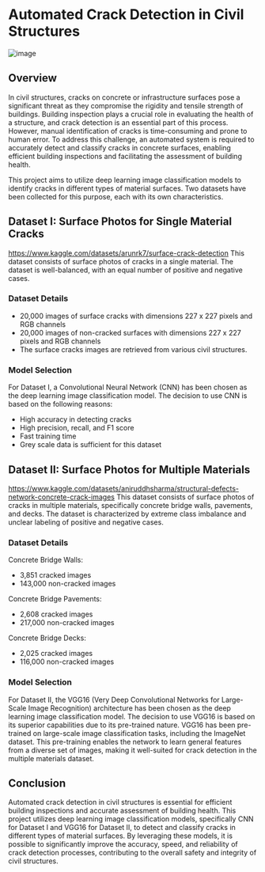 # Automated Crack Detection in Civil Structures
![image](https://github.com/tianzex3/Crack_Detection/assets/90085137/840127d8-9222-4874-b472-e3d2767e8ca2)

## Overview
In civil structures, cracks on concrete or infrastructure surfaces pose a significant threat as they compromise the rigidity and tensile strength of buildings. Building inspection plays a crucial role in evaluating the health of a structure, and crack detection is an essential part of this process. However, manual identification of cracks is time-consuming and prone to human error. To address this challenge, an automated system is required to accurately detect and classify cracks in concrete surfaces, enabling efficient building inspections and facilitating the assessment of building health.

This project aims to utilize deep learning image classification models to identify cracks in different types of material surfaces. Two datasets have been collected for this purpose, each with its own characteristics.

## Dataset I: Surface Photos for Single Material Cracks
https://www.kaggle.com/datasets/arunrk7/surface-crack-detection
This dataset consists of surface photos of cracks in a single material. The dataset is well-balanced, with an equal number of positive and negative cases.

### Dataset Details
- 20,000 images of surface cracks with dimensions 227 x 227 pixels and RGB channels
- 20,000 images of non-cracked surfaces with dimensions 227 x 227 pixels and RGB channels
- The surface cracks images are retrieved from various civil structures.

### Model Selection
For Dataset I, a Convolutional Neural Network (CNN) has been chosen as the deep learning image classification model. The decision to use CNN is based on the following reasons:
- High accuracy in detecting cracks
- High precision, recall, and F1 score
- Fast training time
- Grey scale data is sufficient for this dataset

## Dataset II: Surface Photos for Multiple Materials
https://www.kaggle.com/datasets/aniruddhsharma/structural-defects-network-concrete-crack-images
This dataset consists of surface photos of cracks in multiple materials, specifically concrete bridge walls, pavements, and decks. The dataset is characterized by extreme class imbalance and unclear labeling of positive and negative cases.

### Dataset Details
Concrete Bridge Walls:
- 3,851 cracked images
- 143,000 non-cracked images

Concrete Bridge Pavements:
- 2,608 cracked images
- 217,000 non-cracked images

Concrete Bridge Decks:
- 2,025 cracked images
- 116,000 non-cracked images

### Model Selection
For Dataset II, the VGG16 (Very Deep Convolutional Networks for Large-Scale Image Recognition) architecture has been chosen as the deep learning image classification model. The decision to use VGG16 is based on its superior capabilities due to its pre-trained nature. VGG16 has been pre-trained on large-scale image classification tasks, including the ImageNet dataset. This pre-training enables the network to learn general features from a diverse set of images, making it well-suited for crack detection in the multiple materials dataset.

## Conclusion
Automated crack detection in civil structures is essential for efficient building inspections and accurate assessment of building health. This project utilizes deep learning image classification models, specifically CNN for Dataset I and VGG16 for Dataset II, to detect and classify cracks in different types of material surfaces. By leveraging these models, it is possible to significantly improve the accuracy, speed, and reliability of crack detection processes, contributing to the overall safety and integrity of civil structures.
